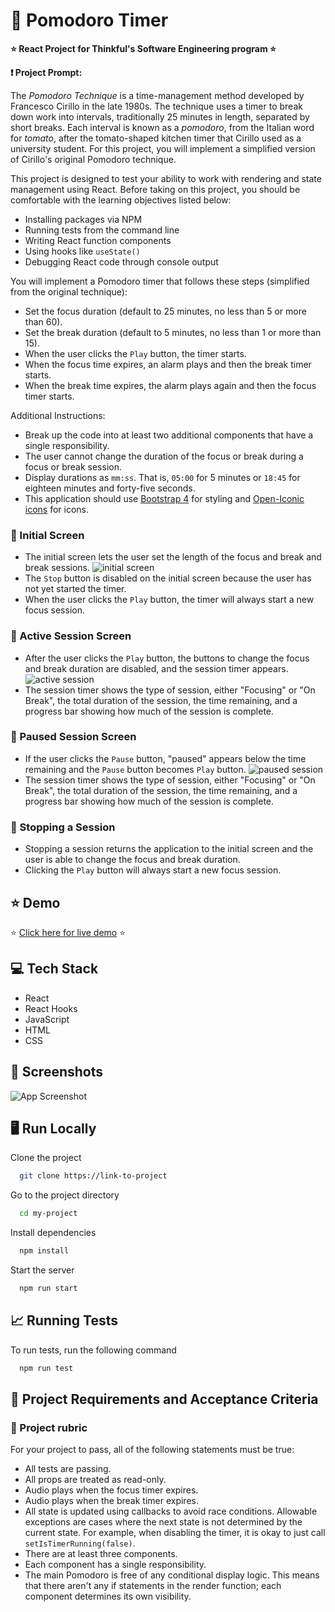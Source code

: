 
# 🍅 Pomodoro Timer

**⭐ React Project for Thinkful's Software Engineering program ⭐**

**❗ Project Prompt:**

The *Pomodoro Technique* is a time-management method developed by Francesco Cirillo in the late 1980s. The technique uses a timer to break down work into intervals, traditionally 25 minutes in length, separated by short breaks. Each interval is known as a *pomodoro*, from the Italian word for *tomato*, after the tomato-shaped kitchen timer that Cirillo used as a university student. For this project, you will implement a simplified version of Cirillo's original Pomodoro technique.

This project is designed to test your ability to work with rendering and state management using React. Before taking on this project, you should be comfortable with the learning objectives listed below:

- Installing packages via NPM
- Running tests from the command line
- Writing React function components
- Using hooks like ```useState()```
- Debugging React code through console output

You will implement a Pomodoro timer that follows these steps (simplified from the original technique):

- Set the focus duration (default to 25 minutes, no less than 5 or more than 60).
- Set the break duration (default to 5 minutes, no less than 1 or more than 15).
- When the user clicks the ```Play``` button, the timer starts.
- When the focus time expires, an alarm plays and then the break timer starts.
- When the break time expires, the alarm plays again and then the focus timer starts.

Additional Instructions:
- Break up the code into at least two additional components that have a single responsibility.
- The user cannot change the duration of the focus or break during a focus or break session.
- Display durations as ```mm:ss```. That is, ```05:00``` for 5 minutes or ```18:45``` for eighteen minutes and forty-five seconds.
- This application should use [Bootstrap 4](https://getbootstrap.com/docs/4.0/getting-started/introduction/) for styling and [Open-Iconic icons](https://useiconic.com/open) for icons.

### 🍅 Initial Screen 
- The initial screen lets the user set the length of the focus and break and break sessions.
![initial screen](https://res.cloudinary.com/strive/image/upload/w_1000,h_1000,c_limit/06ddc6bb0f6b5add9db441447000e59c-o-initial-screen.png)
- The ```Stop``` button is disabled on the initial screen because the user has not yet started the timer.
- When the user clicks the ```Play``` button, the timer will always start a new focus session.

### 🍅 Active Session Screen
- After the user clicks the ```Play``` button, the buttons to change the focus and break duration are disabled, and the session timer appears.
![active session](https://res.cloudinary.com/strive/image/upload/w_1000,h_1000,c_limit/517bceae35a5acf63fb3d20cb04733cf-ro-active-sesson.png)
- The session timer shows the type of session, either "Focusing" or "On Break", the total duration of the session, the time remaining, and a progress bar showing how much of the session is complete.

### 🍅 Paused Session Screen
- If the user clicks the ```Pause``` button, "paused" appears below the time remaining and the ```Pause``` button becomes ```Play``` button.
![paused session](https://res.cloudinary.com/strive/image/upload/w_1000,h_1000,c_limit/e179e707512486a110fbdb155a7897b4-o-paused-session.png)
- The session timer shows the type of session, either "Focusing" or "On Break", the total duration of the session, the time remaining, and a progress bar showing how much of the session is complete.

### 🍅 Stopping a Session
- Stopping a session returns the application to the initial screen and the user is able to change the focus and break duration.
- Clicking the ```Play``` button will always start a new focus session.


## ⭐️ Demo
⭐️ [Click here for live demo](http://pomodoro-timer-nikki-mac.vercel.app) ⭐️


## 💻 Tech Stack
- React
- React Hooks
- JavaScript
- HTML
- CSS


## 📸 Screenshots

![App Screenshot](https://via.placeholder.com/468x300?text=App+Screenshot+Here)


## 🖥 Run Locally

Clone the project

```bash
  git clone https://link-to-project
```

Go to the project directory

```bash
  cd my-project
```

Install dependencies

```bash
  npm install
```

Start the server

```bash
  npm run start
```


## 📈 Running Tests

To run tests, run the following command

```bash
  npm run test
```


## 📓 Project Requirements and Acceptance Criteria

### 🍅 Project rubric
For your project to pass, all of the following statements must be true:

- All tests are passing.
- All props are treated as read-only.
- Audio plays when the focus timer expires.
- Audio plays when the break timer expires.
- All state is updated using callbacks to avoid race conditions. Allowable exceptions are cases where the next state is not determined by the current state. For example, when disabling the timer, it is okay to just call ```setIsTimerRunning(false)```.
- There are at least three components.
- Each component has a single responsibility.
- The main Pomodoro is free of any conditional display logic. This means that there aren't any if statements in the render function; each component determines its own visibility.
